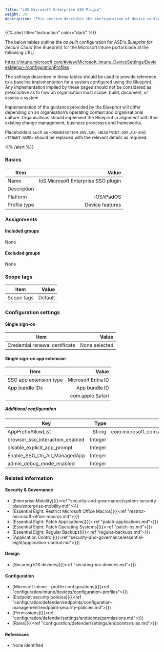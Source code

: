 ```yaml
---
Title: "iOS Microsoft Enterprise SSO Plugin"
weight: 30
description: "This section describes the configuration of device configuration profiles within Microsoft Intune associated with systems built according to the guidance provided by ASD's Blueprint for Secure Cloud."
---
```


{{% alert title="Instruction" color="dark" %}}
 
The below tables outline the *as built* configuration for ASD's *Blueprint for Secure Cloud* (the Blueprint) for the Microsoft Intune portal blade at the following URL:

https://intune.microsoft.com/#view/Microsoft_Intune_DeviceSettings/DevicesMenu/~/configurationProfiles
 
The settings described in these tables should be used to provide reference to a baseline implementation for a system configured using the Blueprint. Any implementation implied by these pages should not be considered as prescriptive as to how an organisation must scope, build, document, or assess a system.

Implementation of the guidance provided by the Blueprint will differ depending on an organisation’s operating context and organisational culture. Organisations should implement the Blueprint in alignment with their existing change management, business processes and frameworks.

Placeholders such as `<ORGANISATION.GOV.AU>`, `<BLUEPRINT.GOV.AU>` and `<TENANT-NAME>` should be replaced with the relevant details as required.
 
{{% /alert %}}

### Basics

| Item         |                               Value |
| ------------ | ----------------------------------: |
| Name         | IoS Microsoft Enterprise SSO plugin |
| Description  |                                     |
| Platform     |                          iOS/iPadOS |
| Profile type |                     Device features |

### Assignments

#### Included groups

None

#### Excluded groups

None

### Scope tags

| Item       |   Value |
| ---------- | ------: |
| Scope tags | Default |

### Configuration settings

#### Single sign-on

| Item                           |         Value |
| ------------------------------ | ------------: |
| Credential renewal certificate | None selected |

#### Single sign-on app extension   

| Item                     |              Value |
| ------------------------ | -----------------: |
| SSO app extension type   | Microsoft Entra ID |
| App bundle IDs           |      App bundle ID |
|                          |   com.apple.Safari |

##### Additional configuration 

| Key                             |    Type |                     Value |
| ------------------------------- | ------: | ------------------------: |
| AppPrefixAllowList              |  String | com.microsoft.,com.apple. |
| browser_sso_interaction_enabled | Integer |                         1 |
| disable_explicit_app_prompt     | Integer |                         1 |
| Enable_SSO_On_All_ManagedApp    | Integer |                         1 |
| admin_debug_mode_enabled        | Integer |                         1 |

### Related information

#### Security & Governance

* [Enterprise Mobility]({{<ref "security-and-governance/system-security-plan/enterprise-mobility.md">}})
* [Essential Eight: Restrict Microsoft Office Macros]({{<ref "restrict-microsoft-office-macros.md">}})
* [Essential Eight: Patch Applications]({{< ref "patch-applications.md">}})
* [Essential Eight: Patch Operating Systems]({{< ref "patch-os.md">}})
* [Essential Eight: Regular Backups]({{< ref "regular-backups.md">}})
* [Application Control]({{<ref "security-and-governance/essential-eight/application-control.md">}})
  
#### Design

* [Securing iOS devices]({{<ref "securing-ios-devices.md">}})
  
#### Configuration

* [Microsoft Intune - profile configurations]({{<ref "configuration/intune/devices/configuration-profiles">}})
* [Endpoint security policies]({{<ref "configuration/defender/endpoints/configuration-management/endpoint-security-policies.md">}})
* [Permissions]({{<ref "configuration/defender/settings/endpoints/permissions.md">}})
* [Rules]({{<ref "configuration/defender/settings/endpoints/rules.md">}})


#### References

* None identified